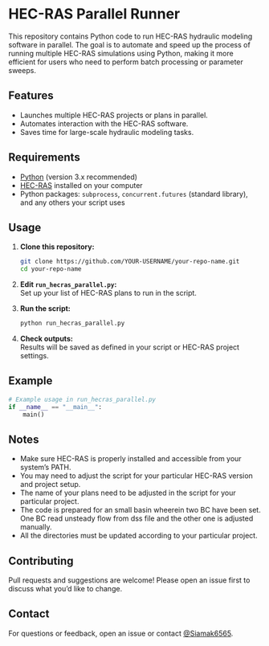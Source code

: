 # HEC-RAS Parallel Runner

This repository contains Python code to run HEC-RAS hydraulic modeling software in parallel. The goal is to automate and speed up the process of running multiple HEC-RAS simulations using Python, making it more efficient for users who need to perform batch processing or parameter sweeps.

## Features

- Launches multiple HEC-RAS projects or plans in parallel.
- Automates interaction with the HEC-RAS software.
- Saves time for large-scale hydraulic modeling tasks.

## Requirements

- [Python](https://www.python.org/downloads/) (version 3.x recommended)
- [HEC-RAS](https://www.hec.usace.army.mil/software/hec-ras/) installed on your computer
- Python packages: `subprocess`, `concurrent.futures` (standard library), and any others your script uses

## Usage

1. **Clone this repository:**
   ```bash
   git clone https://github.com/YOUR-USERNAME/your-repo-name.git
   cd your-repo-name
   ```

2. **Edit `run_hecras_parallel.py`:**  
   Set up your list of HEC-RAS plans to run in the script.

3. **Run the script:**
   ```bash
   python run_hecras_parallel.py
   ```

4. **Check outputs:**  
   Results will be saved as defined in your script or HEC-RAS project settings.

## Example

```python
# Example usage in run_hecras_parallel.py
if __name__ == "__main__":
    main()
```

## Notes
- Make sure HEC-RAS is properly installed and accessible from your system’s PATH.
- You may need to adjust the script for your particular HEC-RAS version and project setup.
- The name of your plans need to be adjusted in the script for your particular project.
- The code is prepared for an small basin wheerein two BC have been set. One BC read unsteady flow from dss file and the other one is adjusted manually.
- All the directories must be updated according to your particular project.


## Contributing

Pull requests and suggestions are welcome! Please open an issue first to discuss what you’d like to change.

## Contact

For questions or feedback, open an issue or contact [@Siamak6565](https://github.com/Siamak6565).
